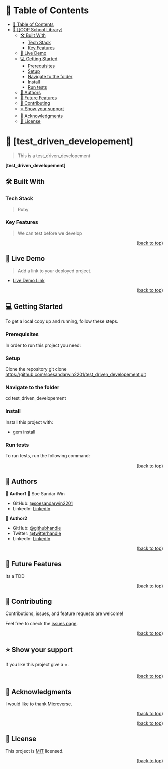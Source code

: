 
# 📗 Table of Contents

- [📗 Table of Contents](#-table-of-contents)
- [📖 \[\[OOP School Library\] ](#-oop-school-library-)
  - [🛠 Built With ](#-built-with-)
    - [Tech Stack ](#tech-stack-)
    - [Key Features ](#key-features-)
  - [🚀 Live Demo ](#-live-demo-)
  - [💻 Getting Started ](#-getting-started-)
    - [Prerequisites](#prerequisites)
    - [Setup](#setup)
    - [Navigate to the folder](#navigate-to-the-folder)
    - [Install](#install)
    - [Run tests](#run-tests)
  - [👥 Authors ](#-authors-)
  - [🔭 Future Features ](#-future-features-)
  - [🤝 Contributing ](#-contributing-)
  - [⭐️ Show your support ](#️-show-your-support-)
  - [🙏 Acknowledgments ](#-acknowledgments-)
  - [📝 License ](#-license-)


# 📖 [test_driven_developement] <a name="about-project"></a>

> This is a  test_driven_developement

**[test_driven_developement]** 

## 🛠 Built With <a name="built-with"></a>

### Tech Stack <a name="tech-stack"></a>

> Ruby


### Key Features <a name="key-features"></a>

> We can test before we develop

<p align="right">(<a href="#readme-top">back to top</a>)</p>


## 🚀 Live Demo <a name="live-demo"></a>

> Add a link to your deployed project.

- [Live Demo Link]()

<p align="right">(<a href="#readme-top">back to top</a>)</p>


## 💻 Getting Started <a name="getting-started"></a>



To get a local copy up and running, follow these steps.

### Prerequisites

In order to run this project you need:

### Setup
Clone the repository
git clone  https://github.com/soesandarwin2201/test_driven_developement.git
### Navigate to the folder

cd test_driven_developement 


### Install

Install this project with:
- gem install


### Run tests

To run tests, run the following command:


<p align="right">(<a href="#readme-top">back to top</a>)</p>


## 👥 Authors <a name="authors"></a>
👤 **Author1**
👤 Soe Sandar Win

- GitHub: [@soesandarwin2201](https://github.com/soesandarwin2201)
- LinkedIn: [LinkedIn](https://www.linkedin.com/in/soe-sandar-win-softwareengineer/)


👤 **Author2**

- GitHub: [@githubhandle](https://github.com/saikatgpae)
- Twitter: [@twitterhandle](https://twitter.com/saikatgpae)
- LinkedIn: [LinkedIn](https://www.linkedin.com/in/saikatgpae/)


<p align="right">(<a href="#readme-top">back to top</a>)</p>


## 🔭 Future Features <a name="future-features"></a>

 Its a TDD

<p align="right">(<a href="#readme-top">back to top</a>)</p>


## 🤝 Contributing <a name="contributing"></a>

Contributions, issues, and feature requests are welcome!

Feel free to check the [issues page](https://github.com/soesandarwin2201/test_driven_developement/issues).

<p align="right">(<a href="#readme-top">back to top</a>)</p>


## ⭐️ Show your support <a name="support"></a>


If you like this project give a ⭐.

<p align="right">(<a href="#readme-top">back to top</a>)</p>


## 🙏 Acknowledgments <a name="acknowledgements"></a>

I would like to thank Microverse.

<p align="right">(<a href="#readme-top">back to top</a>)</p>




<p align="right">(<a href="#readme-top">back to top</a>)</p>


## 📝 License <a name="license"></a>

This project is [MIT](./LICENSE) licensed.



<p align="right">(<a href="#readme-top">back to top</a>)</p>
 <a name="about-project"></a>
